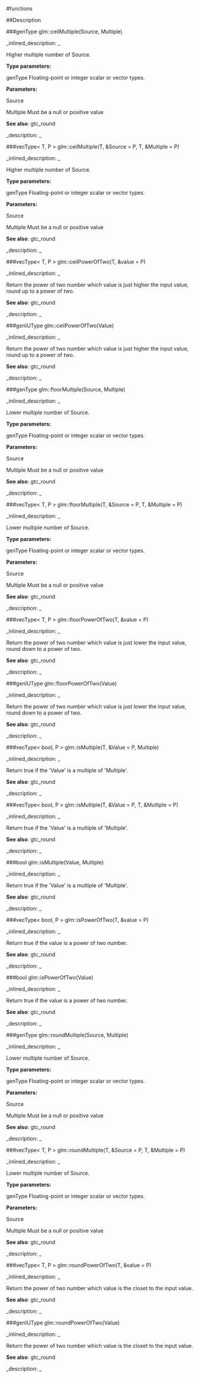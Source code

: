 #functions


<!--
_visible: True_
_advanced: False_
-->

##Description






<!----------------------------------------------------------------------------->

###genType glm::ceilMultiple(Source, Multiple)

<!--
_syntax: glm::ceilMultiple(Source, Multiple)_
_name: glm::ceilMultiple_
_returns: genType_
_returns_description: _
_parameters: genType Source, genType Multiple_
_version_started: 0.10.0_
_version_deprecated: _
_summary: _
_constant: False_
_static: False_
_visible: True_
_advanced: False_
-->

_inlined_description: _

Higher multiple number of Source.


**Type parameters:**

genType Floating-point or integer scalar or vector types.

**Parameters:**

Source

Multiple Must be a null or positive value


**See also**: gtc_round





_description: _







<!----------------------------------------------------------------------------->

###vecType< T, P > glm::ceilMultiple(T, &Source = P, T, &Multiple = P)

<!--
_syntax: glm::ceilMultiple(T, &Source = P, T, &Multiple = P)_
_name: glm::ceilMultiple_
_returns: vecType< T, P >_
_returns_description: _
_parameters: const vecType< T, P > &Source=P, const vecType< T, P > &Multiple=P_
_version_started: 0.10.0_
_version_deprecated: _
_summary: _
_constant: False_
_static: False_
_visible: True_
_advanced: False_
-->

_inlined_description: _

Higher multiple number of Source.


**Type parameters:**

genType Floating-point or integer scalar or vector types.

**Parameters:**

Source

Multiple Must be a null or positive value


**See also**: gtc_round





_description: _







<!----------------------------------------------------------------------------->

###vecType< T, P > glm::ceilPowerOfTwo(T, &value = P)

<!--
_syntax: glm::ceilPowerOfTwo(T, &value = P)_
_name: glm::ceilPowerOfTwo_
_returns: vecType< T, P >_
_returns_description: _
_parameters: const vecType< T, P > &value=P_
_version_started: 0.10.0_
_version_deprecated: _
_summary: _
_constant: False_
_static: False_
_visible: True_
_advanced: False_
-->

_inlined_description: _

Return the power of two number which value is just higher the input value,
round up to a power of two.


**See also**: gtc_round





_description: _







<!----------------------------------------------------------------------------->

###genIUType glm::ceilPowerOfTwo(Value)

<!--
_syntax: glm::ceilPowerOfTwo(Value)_
_name: glm::ceilPowerOfTwo_
_returns: genIUType_
_returns_description: _
_parameters: genIUType Value_
_version_started: 0.10.0_
_version_deprecated: _
_summary: _
_constant: False_
_static: False_
_visible: True_
_advanced: False_
-->

_inlined_description: _

Return the power of two number which value is just higher the input value,
round up to a power of two.


**See also**: gtc_round





_description: _







<!----------------------------------------------------------------------------->

###genType glm::floorMultiple(Source, Multiple)

<!--
_syntax: glm::floorMultiple(Source, Multiple)_
_name: glm::floorMultiple_
_returns: genType_
_returns_description: _
_parameters: genType Source, genType Multiple_
_version_started: 0.10.0_
_version_deprecated: _
_summary: _
_constant: False_
_static: False_
_visible: True_
_advanced: False_
-->

_inlined_description: _

Lower multiple number of Source.


**Type parameters:**

genType Floating-point or integer scalar or vector types.

**Parameters:**

Source

Multiple Must be a null or positive value


**See also**: gtc_round





_description: _







<!----------------------------------------------------------------------------->

###vecType< T, P > glm::floorMultiple(T, &Source = P, T, &Multiple = P)

<!--
_syntax: glm::floorMultiple(T, &Source = P, T, &Multiple = P)_
_name: glm::floorMultiple_
_returns: vecType< T, P >_
_returns_description: _
_parameters: const vecType< T, P > &Source=P, const vecType< T, P > &Multiple=P_
_version_started: 0.10.0_
_version_deprecated: _
_summary: _
_constant: False_
_static: False_
_visible: True_
_advanced: False_
-->

_inlined_description: _

Lower multiple number of Source.


**Type parameters:**

genType Floating-point or integer scalar or vector types.

**Parameters:**

Source

Multiple Must be a null or positive value


**See also**: gtc_round





_description: _







<!----------------------------------------------------------------------------->

###vecType< T, P > glm::floorPowerOfTwo(T, &value = P)

<!--
_syntax: glm::floorPowerOfTwo(T, &value = P)_
_name: glm::floorPowerOfTwo_
_returns: vecType< T, P >_
_returns_description: _
_parameters: const vecType< T, P > &value=P_
_version_started: 0.10.0_
_version_deprecated: _
_summary: _
_constant: False_
_static: False_
_visible: True_
_advanced: False_
-->

_inlined_description: _

Return the power of two number which value is just lower the input value,
round down to a power of two.


**See also**: gtc_round





_description: _







<!----------------------------------------------------------------------------->

###genIUType glm::floorPowerOfTwo(Value)

<!--
_syntax: glm::floorPowerOfTwo(Value)_
_name: glm::floorPowerOfTwo_
_returns: genIUType_
_returns_description: _
_parameters: genIUType Value_
_version_started: 0.10.0_
_version_deprecated: _
_summary: _
_constant: False_
_static: False_
_visible: True_
_advanced: False_
-->

_inlined_description: _

Return the power of two number which value is just lower the input value,
round down to a power of two.


**See also**: gtc_round





_description: _







<!----------------------------------------------------------------------------->

###vecType< bool, P > glm::isMultiple(T, &Value = P, Multiple)

<!--
_syntax: glm::isMultiple(T, &Value = P, Multiple)_
_name: glm::isMultiple_
_returns: vecType< bool, P >_
_returns_description: _
_parameters: const vecType< T, P > &Value=P, T Multiple_
_version_started: 0.10.0_
_version_deprecated: _
_summary: _
_constant: False_
_static: False_
_visible: True_
_advanced: False_
-->

_inlined_description: _

Return true if the 'Value' is a multiple of 'Multiple'.


**See also**: gtc_round





_description: _







<!----------------------------------------------------------------------------->

###vecType< bool, P > glm::isMultiple(T, &Value = P, T, &Multiple = P)

<!--
_syntax: glm::isMultiple(T, &Value = P, T, &Multiple = P)_
_name: glm::isMultiple_
_returns: vecType< bool, P >_
_returns_description: _
_parameters: const vecType< T, P > &Value=P, const vecType< T, P > &Multiple=P_
_version_started: 0.10.0_
_version_deprecated: _
_summary: _
_constant: False_
_static: False_
_visible: True_
_advanced: False_
-->

_inlined_description: _

Return true if the 'Value' is a multiple of 'Multiple'.


**See also**: gtc_round





_description: _







<!----------------------------------------------------------------------------->

###bool glm::isMultiple(Value, Multiple)

<!--
_syntax: glm::isMultiple(Value, Multiple)_
_name: glm::isMultiple_
_returns: bool_
_returns_description: _
_parameters: genIUType Value, genIUType Multiple_
_version_started: 0.10.0_
_version_deprecated: _
_summary: _
_constant: False_
_static: False_
_visible: True_
_advanced: False_
-->

_inlined_description: _

Return true if the 'Value' is a multiple of 'Multiple'.


**See also**: gtc_round





_description: _







<!----------------------------------------------------------------------------->

###vecType< bool, P > glm::isPowerOfTwo(T, &value = P)

<!--
_syntax: glm::isPowerOfTwo(T, &value = P)_
_name: glm::isPowerOfTwo_
_returns: vecType< bool, P >_
_returns_description: _
_parameters: const vecType< T, P > &value=P_
_version_started: 0.10.0_
_version_deprecated: _
_summary: _
_constant: False_
_static: False_
_visible: True_
_advanced: False_
-->

_inlined_description: _

Return true if the value is a power of two number.


**See also**: gtc_round





_description: _







<!----------------------------------------------------------------------------->

###bool glm::isPowerOfTwo(Value)

<!--
_syntax: glm::isPowerOfTwo(Value)_
_name: glm::isPowerOfTwo_
_returns: bool_
_returns_description: _
_parameters: genIUType Value_
_version_started: 0.10.0_
_version_deprecated: _
_summary: _
_constant: False_
_static: False_
_visible: True_
_advanced: False_
-->

_inlined_description: _

Return true if the value is a power of two number.


**See also**: gtc_round





_description: _







<!----------------------------------------------------------------------------->

###genType glm::roundMultiple(Source, Multiple)

<!--
_syntax: glm::roundMultiple(Source, Multiple)_
_name: glm::roundMultiple_
_returns: genType_
_returns_description: _
_parameters: genType Source, genType Multiple_
_version_started: 0.10.0_
_version_deprecated: _
_summary: _
_constant: False_
_static: False_
_visible: True_
_advanced: False_
-->

_inlined_description: _

Lower multiple number of Source.


**Type parameters:**

genType Floating-point or integer scalar or vector types.

**Parameters:**

Source

Multiple Must be a null or positive value


**See also**: gtc_round





_description: _







<!----------------------------------------------------------------------------->

###vecType< T, P > glm::roundMultiple(T, &Source = P, T, &Multiple = P)

<!--
_syntax: glm::roundMultiple(T, &Source = P, T, &Multiple = P)_
_name: glm::roundMultiple_
_returns: vecType< T, P >_
_returns_description: _
_parameters: const vecType< T, P > &Source=P, const vecType< T, P > &Multiple=P_
_version_started: 0.10.0_
_version_deprecated: _
_summary: _
_constant: False_
_static: False_
_visible: True_
_advanced: False_
-->

_inlined_description: _

Lower multiple number of Source.


**Type parameters:**

genType Floating-point or integer scalar or vector types.

**Parameters:**

Source

Multiple Must be a null or positive value


**See also**: gtc_round





_description: _







<!----------------------------------------------------------------------------->

###vecType< T, P > glm::roundPowerOfTwo(T, &value = P)

<!--
_syntax: glm::roundPowerOfTwo(T, &value = P)_
_name: glm::roundPowerOfTwo_
_returns: vecType< T, P >_
_returns_description: _
_parameters: const vecType< T, P > &value=P_
_version_started: 0.10.0_
_version_deprecated: _
_summary: _
_constant: False_
_static: False_
_visible: True_
_advanced: False_
-->

_inlined_description: _

Return the power of two number which value is the closet to the input value.


**See also**: gtc_round





_description: _







<!----------------------------------------------------------------------------->

###genIUType glm::roundPowerOfTwo(Value)

<!--
_syntax: glm::roundPowerOfTwo(Value)_
_name: glm::roundPowerOfTwo_
_returns: genIUType_
_returns_description: _
_parameters: genIUType Value_
_version_started: 0.10.0_
_version_deprecated: _
_summary: _
_constant: False_
_static: False_
_visible: True_
_advanced: False_
-->

_inlined_description: _

Return the power of two number which value is the closet to the input value.


**See also**: gtc_round





_description: _







<!----------------------------------------------------------------------------->

